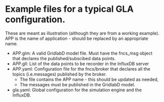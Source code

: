 Example files for a typical GLA configuration.
==============================================

These are meant as illustration (although they are from a working example).
APP is the name of application - should be replaced by an appropriate name.

- APP.glm:	A valid GridlabD model file. Must have the fncs_msg object that declares
 			the published/subscibed data points.
- APP.gll:	List of the data points to be recorder in the InfluxDB server
- APP.yaml:	Configuration file for the fncs/broker that declares all the topics (i.e.messages) published by the broker.
  - The file contains the APP name - this should be updated as needed,
  - The messages must be published in the GridlabD model.     
- gla.yaml:	Global configuration for the simulation engine and the InfluxDB. 
